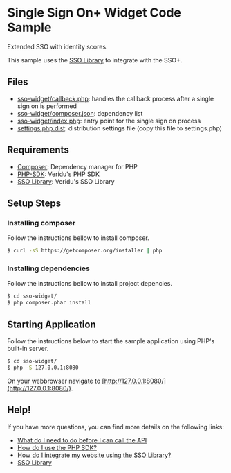 # Single Sign On+ Widget Code Sample
Extended SSO with identity scores.

This sample uses the [SSO Library](https://veridu.com/wiki/SSO_Library) to integrate with the SSO+.

## Files
 * [sso-widget/callback.php](callback.php): handles the callback process after a single sign on is performed
 * [sso-widget/composer.json](composer.json): dependency list
 * [sso-widget/index.php](index.php): entry point for the single sign on process
 * [settings.php.dist](../settings.php.dist): distribution settings file (copy this file to settings.php)

## Requirements
 * [Composer](https://getcomposer.org/): Dependency manager for PHP
 * [PHP-SDK](https://github.com/veridu/veridu-php-1.0): Veridu's PHP SDK
 * [SSO Library](https://veridu.com/wiki/SSO_Library): Veridu's SSO Library

## Setup Steps

### Installing composer
Follow the instructions bellow to install composer.
```bash
$ curl -sS https://getcomposer.org/installer | php
```

### Installing dependencies
Follow the instructions bellow to install project depencies.
```bash
$ cd sso-widget/
$ php composer.phar install
```

## Starting Application
Follow the instructions below to start the sample application using PHP's built-in server.
```bash
$ cd sso-widget/
$ php -S 127.0.0.1:8080
```

On your webbrowser navigate to [http://127.0.0.1:8080/](http://127.0.0.1:8080/).

## Help!
If you have more questions, you can find more details on the following links:
 * [What do I need to do before I can call the API](https://veridu.com/wiki/What_do_I_need_to_do_before_I_can_call_the_API)
 * [How do I use the PHP SDK?](https://veridu.com/wiki/How_do_I_use_the_PHP_SDK%3F)
 * [How do I integrate my website using the SSO Library?](https://veridu.com/wiki/How_do_I_integrate_my_website_using_the_SSO_Library%3F)
 * [SSO Library](https://veridu.com/wiki/SSO_Library)
